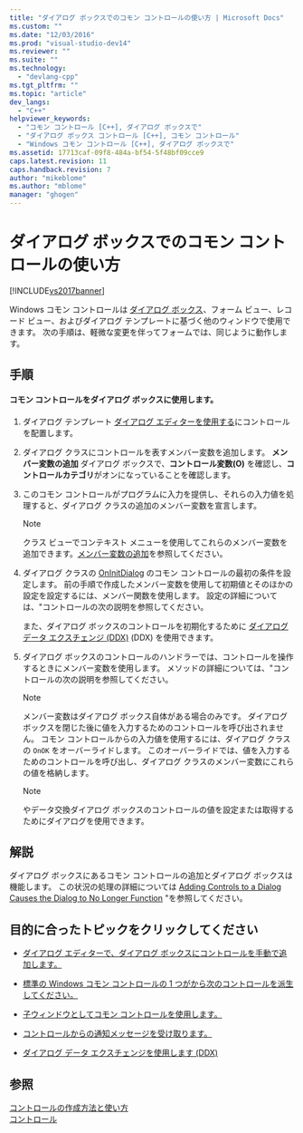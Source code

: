 ```yaml
---
title: "ダイアログ ボックスでのコモン コントロールの使い方 | Microsoft Docs"
ms.custom: ""
ms.date: "12/03/2016"
ms.prod: "visual-studio-dev14"
ms.reviewer: ""
ms.suite: ""
ms.technology: 
  - "devlang-cpp"
ms.tgt_pltfrm: ""
ms.topic: "article"
dev_langs: 
  - "C++"
helpviewer_keywords: 
  - "コモン コントロール [C++], ダイアログ ボックスで"
  - "ダイアログ ボックス コントロール [C++], コモン コントロール"
  - "Windows コモン コントロール [C++], ダイアログ ボックスで"
ms.assetid: 17713caf-09f8-484a-bf54-5f48bf09cce9
caps.latest.revision: 11
caps.handback.revision: 7
author: "mikeblome"
ms.author: "mblome"
manager: "ghogen"
---
```

# ダイアログ ボックスでのコモン コントロールの使い方
[!INCLUDE[vs2017banner](../assembler/inline/includes/vs2017banner.md)]

Windows コモン コントロールは [ダイアログ ボックス](../mfc/dialog-boxes.md)、フォーム ビュー、レコード ビュー、およびダイアログ テンプレートに基づく他のウィンドウで使用できます。  次の手順は、軽微な変更を伴ってフォームでは、同じように動作します。  
  
## 手順  
  
#### コモン コントロールをダイアログ ボックスに使用します。  
  
1.  ダイアログ テンプレート [ダイアログ エディターを使用する](../mfc/using-the-dialog-editor-to-add-controls.md)にコントロールを配置します。  
  
2.  ダイアログ クラスにコントロールを表すメンバー変数を追加します。  **メンバー変数の追加** ダイアログ ボックスで、**コントロール変数\(O\)** を確認し、**コントロールカテゴリ**がオンになっていることを確認します。  
  
3.  このコモン コントロールがプログラムに入力を提供し、それらの入力値を処理すると、ダイアログ クラスの追加のメンバー変数を宣言します。  
  
    > [!NOTE]
    >  クラス ビューでコンテキスト メニューを使用してこれらのメンバー変数を追加できます。[メンバー変数の追加](../ide/adding-a-member-variable-visual-cpp.md)を参照してください。  
  
4.  ダイアログ クラスの [OnInitDialog](../Topic/CDialog::OnInitDialog.md) のコモン コントロールの最初の条件を設定します。  前の手順で作成したメンバー変数を使用して初期値とそのほかの設定を設定するには、メンバー関数を使用します。  設定の詳細については、"コントロールの次の説明を参照してください。  
  
     また、ダイアログ ボックスのコントロールを初期化するために [ダイアログ データ エクスチェンジ \(DDX\)](../mfc/dialog-data-exchange-and-validation.md) \(DDX\) を使用できます。  
  
5.  ダイアログ ボックスのコントロールのハンドラーでは、コントロールを操作するときにメンバー変数を使用します。  メソッドの詳細については、"コントロールの次の説明を参照してください。  
  
    > [!NOTE]
    >  メンバー変数はダイアログ ボックス自体がある場合のみです。  ダイアログ ボックスを閉じた後に値を入力するためのコントロールを呼び出されません。  コモン コントロールからの入力値を使用するには、ダイアログ クラスの `OnOK` をオーバーライドします。  このオーバーライドでは、値を入力するためのコントロールを呼び出し、ダイアログ クラスのメンバー変数にこれらの値を格納します。  
  
    > [!NOTE]
    >  やデータ交換ダイアログ ボックスのコントロールの値を設定または取得するためにダイアログを使用できます。  
  
## 解説  
 ダイアログ ボックスにあるコモン コントロールの追加とダイアログ ボックスは機能します。  この状況の処理の詳細については [Adding Controls to a Dialog Causes the Dialog to No Longer Function](../mfc/adding-controls-to-a-dialog-causes-the-dialog-to-no-longer-function.md) "を参照してください。  
  
## 目的に合ったトピックをクリックしてください  
  
-   [ダイアログ エディターで、ダイアログ ボックスにコントロールを手動で追加します。](../mfc/adding-controls-by-hand.md)  
  
-   [標準の Windows コモン コントロールの 1 つがから次のコントロールを派生してください。](../mfc/deriving-controls-from-a-standard-control.md)  
  
-   [子ウィンドウとしてコモン コントロールを使用します。](../mfc/using-a-common-control-as-a-child-window.md)  
  
-   [コントロールからの通知メッセージを受け取ります。](../Topic/Receiving%20Notification%20from%20Common%20Controls.md)  
  
-   [ダイアログ データ エクスチェンジを使用します \(DDX\)](../mfc/dialog-data-exchange-and-validation.md)  
  
## 参照  
 [コントロールの作成方法と使い方](../mfc/making-and-using-controls.md)   
 [コントロール](../mfc/controls-mfc.md)